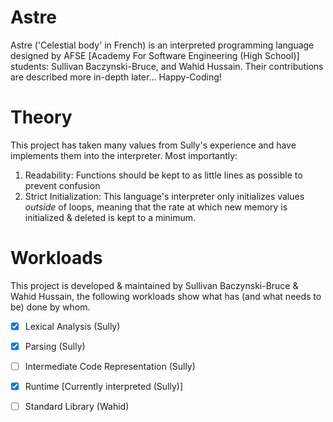 # Astre
Astre ('Celestial body' in French) is an interpreted programming language designed by AFSE [Academy For Software Engineering (High School)] students: Sullivan Baczynski-Bruce, and Wahid Hussain. Their contributions are described more in-depth later... Happy-Coding!

# Theory

This project has taken many values from Sully's experience and have implements them into the interpreter.
Most importantly:

1. Readability: Functions should be kept to as little lines as possible to prevent confusion
2. Strict Initialization: This language's interpreter only initializes values *outside* of loops, meaning that
   the rate at which new memory is initialized & deleted is kept to a minimum.

# Workloads

This project is developed & maintained by Sullivan Baczynski-Bruce & Wahid Hussain, the following workloads show what has (and what needs to be) done by whom.

- [x] Lexical Analysis (Sully)
- [x] Parsing (Sully)
- [ ] Intermediate Code Representation (Sully)
- [x] Runtime [Currently interpreted (Sully)]
- [ ] Standard Library (Wahid)
      
